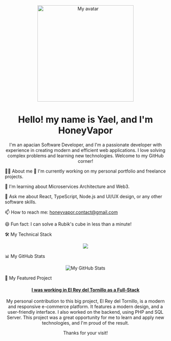 <div id="header" align="center">
<img src="https://avatars.githubusercontent.com/u/134451415?s=400&u=4f215a766ee518a4a2d64208d1697bf27c1fc616&v=4" width="300vw" alt="My avatar"/>
</div>

<div id="badges" align="center">

</div>

<h1 align="center">
Hello! my name is Yael, and I'm HoneyVapor
</h1>

<p align="center">
I'm an apacian Software Developer, and I'm a passionate developer with experience in creating modern and efficient web applications. I love solving complex problems and learning new technologies. Welcome to my GitHub corner!
</p>

👨‍💻 About me
🔭  I'm currently working on my personal portfolio and freelance projects.

🌱 I'm learning about Microservices Architecture and Web3.

💬 Ask me about React, TypeScript, Node.js and UI/UX design, or any other software skills.

📫  How to reach me: honeyvapor.contact@gmail.com

😄 Fun fact: I can solve a Rubik's cube in less than a minute!

🛠️ My Technical Stack
<p align="center">
<a href="https://skillicons.dev">
<img src="https://skillicons.dev/icons?i=ts,js,react,nodejs,python,postgres,mongodb,docker,git,vscode,fastapi,bootstrap,mui" />
</a>
</p>

📊 My GitHub Stats
<p align="center">
<img src="https://github-readme-stats.vercel.app/api?username=honeyvapor&show_icons=true&theme=tokyonight&icon_color=79ff97&hide_border=true&count_private=true" alt="My GitHub Stats"/>
</p>

🚀 My Featured Project
<div align="center">
<h4>
<a href="https://elreydeltornillo.com" target="_blank">
    I was working in El Rey del Tornillo as a Full-Stack
</a>
</h4>
<p>My personal contribution to this big project, El Rey del Tornillo, is a modern and responsive e-commerce platform. It features a modern design, and a user-friendly interface. I also worked on the backend, using PHP and SQL Server. This project was a great opportunity for me to learn and apply new technologies, and I'm proud of the result.</p>
</div>

<div align="center">
<p>Thanks for your visit!</p>
</div>
